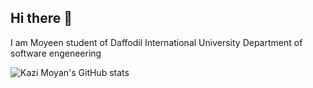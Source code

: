 ## Hi there 👋

I am Moyeen student of Daffodil International University Department of software engeneering 

![Kazi Moyan's GitHub stats](https://github-readme-stats.vercel.app/api?username=KaziMoyan&theme=dark&show_icons=true)
